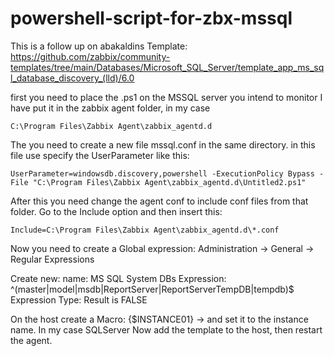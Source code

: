 # powershell-script-for-zbx-mssql

This is a follow up on abakaldins Template: https://github.com/zabbix/community-templates/tree/main/Databases/Microsoft_SQL_Server/template_app_ms_sql_database_discovery_(lld)/6.0

first you need to place the .ps1 on the MSSQL server you intend to monitor
I have put it in the zabbix agent folder, in my case
```
C:\Program Files\Zabbix Agent\zabbix_agentd.d
````
The you need to create a new file mssql.conf in the same directory. 
in this file use specify the UserParameter like this: 

```
UserParameter=windowsdb.discovery,powershell -ExecutionPolicy Bypass -File "C:\Program Files\Zabbix Agent\zabbix_agentd.d\Untitled2.ps1"
```
After this you need change the agent conf to include conf files from that folder. 
Go to the Include option and then insert this: 
```
Include=C:\Program Files\Zabbix Agent\zabbix_agentd.d\*.conf
```

Now you need to create a Global expression:
Administration -> General -> Regular Expressions

Create new:
name: 	MS SQL System DBs
Expression:  	^(master|model|msdb|ReportServer|ReportServerTempDB|tempdb)$
Expression Type: Result is FALSE


On the host create a Macro: {$INSTANCE01} -> and set it to the instance name. In my case SQLServer
Now add the template to the host, then restart the agent.
